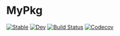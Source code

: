 # MyPkg

[![Stable](https://img.shields.io/badge/docs-stable-blue.svg)](https://glennmoy.github.io/MyPkg.jl/stable)
[![Dev](https://img.shields.io/badge/docs-dev-blue.svg)](https://glennmoy.github.io/MyPkg.jl/dev)
[![Build Status](https://travis-ci.com/glennmoy/MyPkg.jl.svg?branch=master)](https://travis-ci.com/glennmoy/MyPkg.jl)
[![Codecov](https://codecov.io/gh/glennmoy/MyPkg.jl/branch/master/graph/badge.svg)](https://codecov.io/gh/glennmoy/MyPkg.jl)
